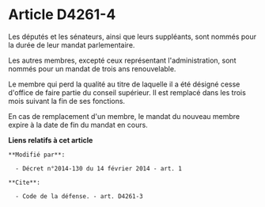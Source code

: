# Article D4261-4

Les députés et les sénateurs, ainsi que leurs suppléants, sont nommés pour la durée de leur mandat parlementaire. 

Les autres membres, excepté ceux représentant l'administration, sont nommés pour un mandat de trois ans renouvelable. 

Le membre qui perd la qualité au titre de laquelle il a été désigné cesse d'office de faire partie du conseil supérieur. Il
est remplacé dans les trois mois suivant la fin de ses fonctions. 

En cas de remplacement d'un membre, le mandat du nouveau membre expire à la date de fin du mandat en cours.

**Liens relatifs à cet article**

	**Modifié par**:

	  - Décret n°2014-130 du 14 février 2014 - art. 1

	**Cite**:

	  - Code de la défense. - art. D4261-3
